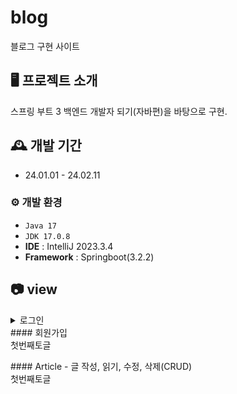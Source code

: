# blog
블로그 구현 사이트


## 🖥️ 프로젝트 소개
스프링 부트 3 백엔드 개발자 되기(자바편)을 바탕으로 구현.
<br>

## 🕰️ 개발 기간
* 24.01.01 - 24.02.11

### ⚙️ 개발 환경
- `Java 17`
- `JDK 17.0.8`
- **IDE** :  IntelliJ 2023.3.4
- **Framework** : Springboot(3.2.2)
## 📷 view
<details>
<summary>로그인</summary>
<div markdown="1">

안녕

</div>
</details>
#### 회원가입
<summary>첫번째토글</summary>
  <div>
    <ul>
      <imege></imege>
    </ul>
  </div>
#### Article
- 글 작성, 읽기, 수정, 삭제(CRUD)
<summary>첫번째토글</summary>
  <div>
    <ul>
      <imege></imege>
    </ul>
  </div>
